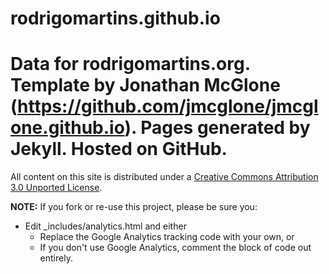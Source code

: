 rodrigomartins.github.io
========

Data for rodrigomartins.org. Template by Jonathan McGlone (https://github.com/jmcglone/jmcglone.github.io). Pages generated by Jekyll. Hosted on GitHub.
========

All content on this site is distributed under a [Creative Commons Attribution 3.0 Unported License](http://creativecommons.org/licenses/by/3.0/deed.en_US).

**NOTE:** If you fork or re-use this project, please be sure you:

* Edit _includes/analytics.html and either
  * Replace the Google Analytics tracking code with your own, or
  * If you don't use Google Analytics, comment the block of code out entirely.

